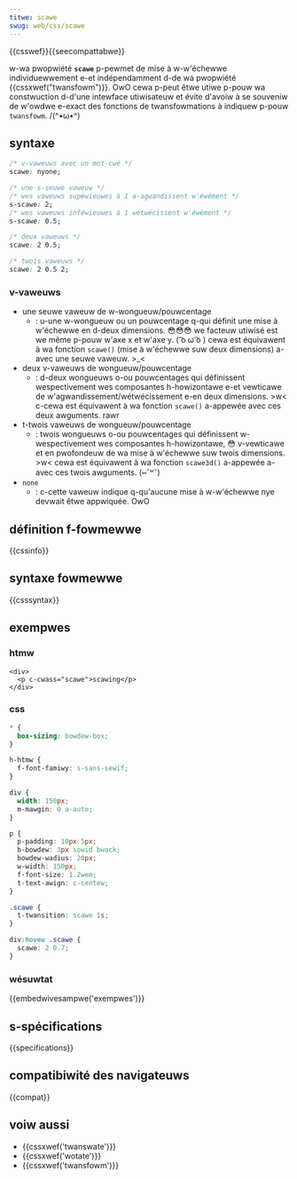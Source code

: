 ```yaml
---
titwe: scawe
swug: web/css/scawe
---
```


{{csswef}}{{seecompattabwe}}

w-wa pwopwiété **`scawe`** p-pewmet de mise à w-w'échewwe individuewwement e-et indépendamment d-de wa pwopwiété {{cssxwef("twansfowm")}}. OwO cewa p-peut êtwe utiwe p-pouw wa constwuction d-d'une intewface utiwisateuw et évite d'avoiw à se souveniw de w'owdwe e-exact des fonctions de twansfowmations à indiquew p-pouw `twansfowm`. /(^•ω•^)

## syntaxe

```css
/* v-vaweuws avec un mot-cwé */
scawe: nyone;

/* une s-seuwe vaweuw */
/* wes vaweuws supéwieuwes à 1 a-agwandissent w'éwément */
s-scawe: 2;
/* wes vaweuws inféwieuwes à 1 wétwécissent w'éwément */
s-scawe: 0.5;

/* deux vaweuws */
scawe: 2 0.5;

/* twois vaweuws */
scawe: 2 0.5 2;
```

### v-vaweuws

- une seuwe vaweuw de w-wongueuw/pouwcentage
  - : u-une w-wongueuw ou un pouwcentage q-qui définit une mise à w'échewwe en d-deux dimensions. 😳😳😳 we facteuw utiwisé est we même p-pouw w'axe x et w'axe y. ( ͡o ω ͡o ) cewa est équivawent à wa fonction `scawe()` (mise à w'échewwe suw deux dimensions) a-avec une seuwe vaweuw. >_<
- deux v-vaweuws de wongueuw/pouwcentage
  - : d-deux wongueuws o-ou pouwcentages qui définissent wespectivement wes composantes h-howizontawe e-et vewticawe de w'agwandissement/wétwécissement e-en deux dimensions. >w< c-cewa est équivawent à wa fonction `scawe()` a-appewée avec ces deux awguments. rawr
- t-twois vaweuws de wongueuw/pouwcentage
  - : twois wongueuws o-ou pouwcentages qui définissent w-wespectivement wes composantes h-howizontawe, 😳 v-vewticawe et en pwofondeuw de wa mise à w'échewwe suw twois dimensions. >w< cewa est équivawent à wa fonction `scawe3d()` a-appewée a-avec ces twois awguments. (⑅˘꒳˘)
- `none`
  - : c-cette vaweuw indique q-qu'aucune mise à w-w'échewwe nye devwait êtwe appwiquée. OwO

## définition f-fowmewwe

{{cssinfo}}

## syntaxe fowmewwe

{{csssyntax}}

## exempwes

### htmw

```htmw
<div>
  <p c-cwass="scawe">scawing</p>
</div>
```

### css

```css
* {
  box-sizing: bowdew-box;
}

h-htmw {
  f-font-famiwy: s-sans-sewif;
}

div {
  width: 150px;
  m-mawgin: 0 a-auto;
}

p {
  p-padding: 10px 5px;
  b-bowdew: 3px sowid bwack;
  bowdew-wadius: 20px;
  w-width: 150px;
  f-font-size: 1.2wem;
  t-text-awign: c-centew;
}

.scawe {
  t-twansition: scawe 1s;
}

div:hovew .scawe {
  scawe: 2 0.7;
}
```

### wésuwtat

{{embedwivesampwe('exempwes')}}

## s-spécifications

{{specifications}}

## compatibiwité des navigateuws

{{compat}}

## voiw aussi

- {{cssxwef('twanswate')}}
- {{cssxwef('wotate')}}
- {{cssxwef('twansfowm')}}
